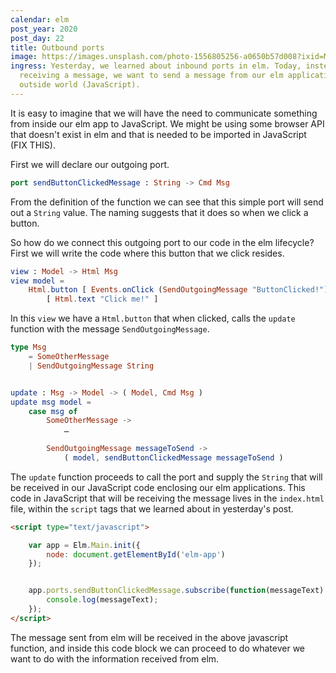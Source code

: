```yaml
---
calendar: elm
post_year: 2020
post_day: 22
title: Outbound ports
image: https://images.unsplash.com/photo-1556805256-a0650b57d008?ixid=MXwxMjA3fDB8MHxwaG90by1wYWdlfHx8fGVufDB8fHw%3D&ixlib=rb-1.2.1&auto=format&fit=crop&w=2250&q=80
ingress: Yesterday, we learned about inbound ports in elm. Today, instead of
  receiving a message, we want to send a message from our elm application to the
  outside world (JavaScript).
---
```

It is easy to imagine that we will have the need to communicate something from inside our elm app to JavaScript. We might be using some browser API that doesn't exist in elm and that is needed to be imported in JavaScript (FIX THIS).

First we will declare our outgoing port.

```elm
port sendButtonClickedMessage : String -> Cmd Msg
```

From the definition of the function we can see that this simple port will send out a `String` value. The naming suggests that it does so when we click a button.

So how do we connect this outgoing port to our code in the elm lifecycle? First we will write the code where this button that we click resides.

```elm
view : Model -> Html Msg
view model =
    Html.button [ Events.onClick (SendOutgoingMessage "ButtonClicked!") ]
        [ Html.text "Click me!" ]
```

In this `view` we have a `Html.button` that when clicked, calls the `update` function with the message `SendOutgoingMessage`.

```elm
type Msg
    = SomeOtherMessage
    | SendOutgoingMessage String


update : Msg -> Model -> ( Model, Cmd Msg )
update msg model =
    case msg of
        SomeOtherMessage ->
            …
        
        SendOutgoingMessage messageToSend ->
            ( model, sendButtonClickedMessage messageToSend )
```

The `update` function proceeds to call the port and supply the `String` that will be received in our JavaScript code enclosing our elm applications. This code in JavaScript that will be receiving the message lives in the `index.html` file, within the `script` tags that we learned about in yesterday's post.

```html
<script type="text/javascript">

    var app = Elm.Main.init({
        node: document.getElementById('elm-app')
    });


    app.ports.sendButtonClickedMessage.subscribe(function(messageText) {
        console.log(messageText);
    });
</script>
```

The message sent from elm will be received in the above javascript function, and inside this code block we can proceed to do whatever we want to do with the information received from elm.
